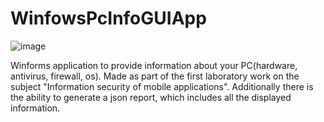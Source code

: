 # WinfowsPcInfoGUIApp
![image](https://user-images.githubusercontent.com/79499100/225742115-a76c9225-baa5-42d9-8f59-39d6570388b9.png)


Winforms application to provide information about your PC(hardware, antivirus, firewall, os). Made as part of the first laboratory work on the subject "Information security of mobile applications". Additionally there is the ability to generate a json report, which includes all the displayed information.

